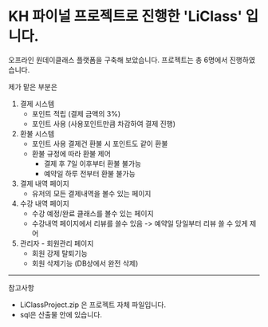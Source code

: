 # KH 파이널 프로젝트로 진행한 'LiClass' 입니다.

오프라인 원데이클래스 플랫폼을 구축해 보았습니다.
프로젝트는 총 6명에서 진행하였습니다.

제가 맡은 부분은 
1. 결제 시스템
    * 포인트 적립 (결제 금액의 3%)
    * 포인트 사용 (사용포인트만큼 차감하여 결제 진행)
2. 환불 시스템 
    * 포인트 사용 결제건 환불 시 포인트도 같이 환불
    * 환불 규정에 따라 환불 제어
      - 결제 후 7일 이후부터 환불 불가능
      - 예약일 하루 전부터 환불 불가능
3. 결제 내역 페이지
    * 유저의 모든 결제내역을 볼수 있는 페이지
4. 수강 내역 페이지
    * 수강 예정/완료 클래스를 볼수 있는 페이지
    * 수강내역 페이지에서 리뷰를 쓸수 있음 -> 예약일 당일부터 리뷰 쓸 수 있게 제어
5. 관리자 - 회원관리 페이지
    * 회원 강제 탈퇴기능 
    * 회원 삭제기능 (DB상에서 완전 삭제)


------------------------------------------------
참고사항
  * LiClassProject.zip 은 프로젝트 자체 파일입니다.
  * sql은 산출물 안에 있습니다.


